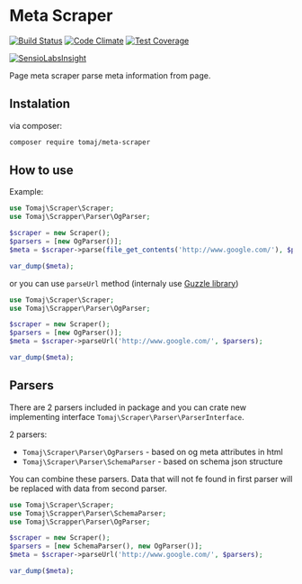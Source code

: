 # Meta Scraper

[![Build Status](https://travis-ci.org/tomaj/meta-scraper.svg?branch=master)](https://travis-ci.org/tomaj/meta-scraper)
[![Code Climate](https://codeclimate.com/github/tomaj/meta-scraper/badges/gpa.svg)](https://codeclimate.com/github/tomaj/meta-scraper)
[![Test Coverage](https://codeclimate.com/github/tomaj/meta-scraper/badges/coverage.svg)](https://codeclimate.com/github/tomaj/meta-scraper/coverage)

[![SensioLabsInsight](https://insight.sensiolabs.com/projects/abee19ff-2c5b-443d-ae84-04537b155287/big.png)](https://insight.sensiolabs.com/projects/abee19ff-2c5b-443d-ae84-04537b155287)

Page meta scraper parse meta information from page.

## Instalation

via composer:

```bash
composer require tomaj/meta-scraper
```

## How to use

Example:

```php
use Tomaj\Scraper\Scraper;
use Tomaj\Scrapper\Parser\OgParser;

$scraper = new Scraper();
$parsers = [new OgParser()];
$meta = $scraper->parse(file_get_contents('http://www.google.com/'), $parsers);

var_dump($meta);
```

or you can use ```parseUrl``` method (internaly use [Guzzle library](https://guzzle.readthedocs.org/en/latest/))

```php
use Tomaj\Scraper\Scraper;
use Tomaj\Scrapper\Parser\OgParser;

$scraper = new Scraper();
$parsers = [new OgParser()];
$meta = $scraper->parseUrl('http://www.google.com/', $parsers);

var_dump($meta);
```

## Parsers

There are 2 parsers included in package and you can crate new implementing interface `Tomaj\Scraper\Parser\ParserInterface`.

2 parsers:
 - `Tomaj\Scraper\Parser\OgParsers` - based on og meta attributes in html
 - `Tomaj\Scraper\Parser\SchemaParser` - based on schema json structure

You can combine these parsers. Data that will not fe found in first parser will be replaced with data from second parser.

```php
use Tomaj\Scraper\Scraper;
use Tomaj\Scrapper\Parser\SchemaParser;
use Tomaj\Scrapper\Parser\OgParser;

$scraper = new Scraper();
$parsers = [new SchemaParser(), new OgParser()];
$meta = $scraper->parseUrl('http://www.google.com/', $parsers);

var_dump($meta);
```
